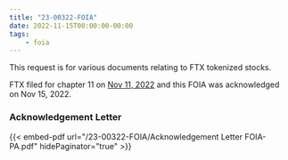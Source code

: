 ```yaml
---
title: "23-00322-FOIA"
date: 2022-11-15T00:00:00-00:00
tags:
    - foia
---
```


This request is for various documents relating to FTX tokenized stocks.

FTX filed for chapter 11 on [Nov 11, 2022][ch11tweet] and this FOIA was acknowledged on Nov 15, 2022.

### Acknowledgement Letter

{{< embed-pdf url="/23-00322-FOIA/Acknowledgement Letter FOIA-PA.pdf" hidePaginator="true" >}}

[ch11tweet]: https://twitter.com/SBF_FTX/status/1591089317300293636
